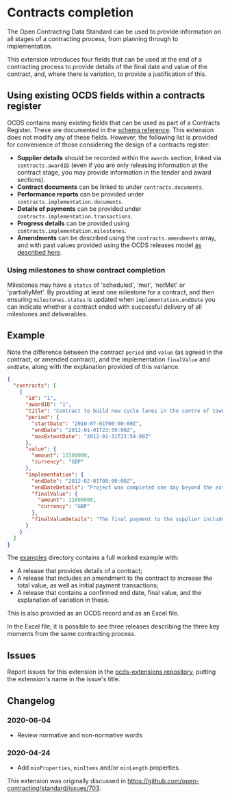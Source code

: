 # Contracts completion

The Open Contracting Data Standard can be used to provide information on all stages of a contracting process, from planning through to implementation.

This extension introduces four fields that can be used at the end of a contracting process to provide details of the final date and value of the contract, and, where there is variation, to provide a justification of this.

## Using existing OCDS fields within a contracts register

OCDS contains many existing fields that can be used as part of a Contracts Register. These are documented in the [schema reference](https://standard.open-contracting.org/latest/en/schema/reference/). This extension does not modify any of these fields. However, the following list is provided for convenience of those considering the design of a contracts register:

* **Supplier details**  should be recorded within the `awards` section, linked via `contracts.awardID` (even if you are only releasing information at the contract stage, you may provide information in the tender and award sections).
* **Contract documents** can be linked to under `contracts.documents`.
* **Performance reports** can be provided under `contracts.implementation.documents`.
* **Details of payments** can be provided under `contracts.implementation.transactions`.
* **Progress details** can be provided using `contracts.implementation.milestones`.
* **Amendments** can be described using the `contracts.amendments` array, and with past values provided using the OCDS releases model [as described here](https://standard.open-contracting.org/latest/en/implementation/amendments/).

### Using milestones to show contract completion

Milestones may have a `status` of 'scheduled', 'met', 'notMet' or 'partiallyMet'. By providing at least one milestone for a contract, and then ensuring `milestones.status` is updated when `implementation.endDate` you can indicate whether a contract ended with successful delivery of all milestones and deliverables.

## Example

Note the difference between the contract `period` and `value` (as agreed in the contract, or amended contract), and the implementation `finalValue` and `endDate`, along with the explanation provided of this variance.

```json
{
  "contracts": [
    {
      "id": "1",
      "awardID": "1",
      "title": "Contract to build new cycle lanes in the centre of town.",
      "period": {
        "startDate": "2010-07-01T00:00:00Z",
        "endDate": "2012-01-01T23:59:00Z",
        "maxExtentDate": "2012-01-31T23:59:00Z"
      },
      "value": {
        "amount": 11500000,
        "currency": "GBP"
      },
      "implementation": {
        "endDate": "2012-02-01T00:00:00Z",
        "endDateDetails": "Project was completed one day beyond the extended deadline.",
        "finalValue": {
          "amount": 11800000,
          "currency": "GBP"
        },
        "finalValueDetails": "The final payment to the supplier included a compensation payment triggered by the local authority failure to provide work permits on schedule."
      }
    }
  ]
}
```

The [examples](https://github.com/open-contracting-extensions/ocds_contract_completion_extension/tree/master/examples) directory contains a full worked example with:

* A release that provides details of a contract;
* A release that includes an amendment to the contract to increase the total value, as well as initial payment transactions;
* A release that contains a confirmed end date, final value, and the explanation of variation in these.

This is also provided as an OCDS record and as an Excel file.

In the Excel file, it is possible to see three releases describing the three key moments from the same contracting process.

## Issues

Report issues for this extension in the [ocds-extensions repository](https://github.com/open-contracting/ocds-extensions/issues), putting the extension's name in the issue's title.

## Changelog

### 2020-06-04

* Review normative and non-normative words

### 2020-04-24

* Add `minProperties`, `minItems` and/or `minLength` properties.

This extension was originally discussed in <https://github.com/open-contracting/standard/issues/703>.
